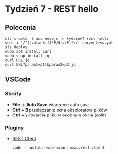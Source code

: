 # Tydzień 7 - REST hello

## Polecenia
```
sls create -t aws-nodejs -n tydzien7-rest-hello
sed -i '/^[[:blank:]]*#/d;s/#.*//' serverless.yml
sls deploy
sudo apt install curl
sudo snap install jq
curl URL|jq
curl URL?param1=p1\&param2=p2|jq
```
## VSCode
### Skróty
  - **File -> Auto Save** włączenie auto save
  - **Ctrl + B** przełączanie okna eksploratora plików
  - **Ctrl + \\** otwarcie pliku w osobnym oknie (split)
### Pluginy
  - [REST Client](https://marketplace.visualstudio.com/items?itemName=humao.rest-client)
    ```
    code --install-extension humao.rest-client
    ```